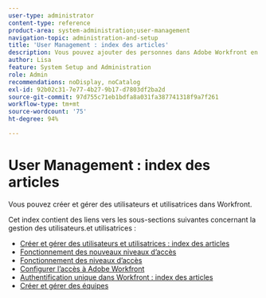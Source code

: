```yaml
---
user-type: administrator
content-type: reference
product-area: system-administration;user-management
navigation-topic: administration-and-setup
title: 'User Management : index des articles'
description: Vous pouvez ajouter des personnes dans Adobe Workfront en créant des utilisateurs individuels et utilisatrices individuelles à partir de zéro ou en copiant des personnes existantes.
author: Lisa
feature: System Setup and Administration
role: Admin
recommendations: noDisplay, noCatalog
exl-id: 92b02c31-7e77-4b27-9b17-d7803df2ba2d
source-git-commit: 97d755c71eb1bdfa8a031fa387741318f9a7f261
workflow-type: tm+mt
source-wordcount: '75'
ht-degree: 94%

---
```


# User Management : index des articles

<!-- Audited: 5/2025 -->

Vous pouvez créer et gérer des utilisateurs et utilisatrices dans Workfront.

Cet index contient des liens vers les sous-sections suivantes concernant la gestion des utilisateurs.et utilisatrices :

* [Créer et gérer des utilisateurs et utilisatrices : index des articles](../../administration-and-setup/add-users/create-and-manage-users/create-and-manage-users.md)
* [Fonctionnement des nouveaux niveaux d’accès](/help/quicksilver/administration-and-setup/add-users/how-access-levels-work/access-levels-toc.md)
* [Fonctionnement des niveaux d’accès](../../administration-and-setup/add-users/access-levels-and-object-permissions/access-levels.md)
* [Configurer l’accès à Adobe Workfront](../../administration-and-setup/add-users/configure-and-grant-access/configure-access.md)
* [Authentification unique dans Workfront : index des articles](../../administration-and-setup/add-users/single-sign-on/single-sign-on.md)
* [Créer et gérer des équipes](../../administration-and-setup/add-users/create-and-manage-teams/create-and-manage-teams.md)
